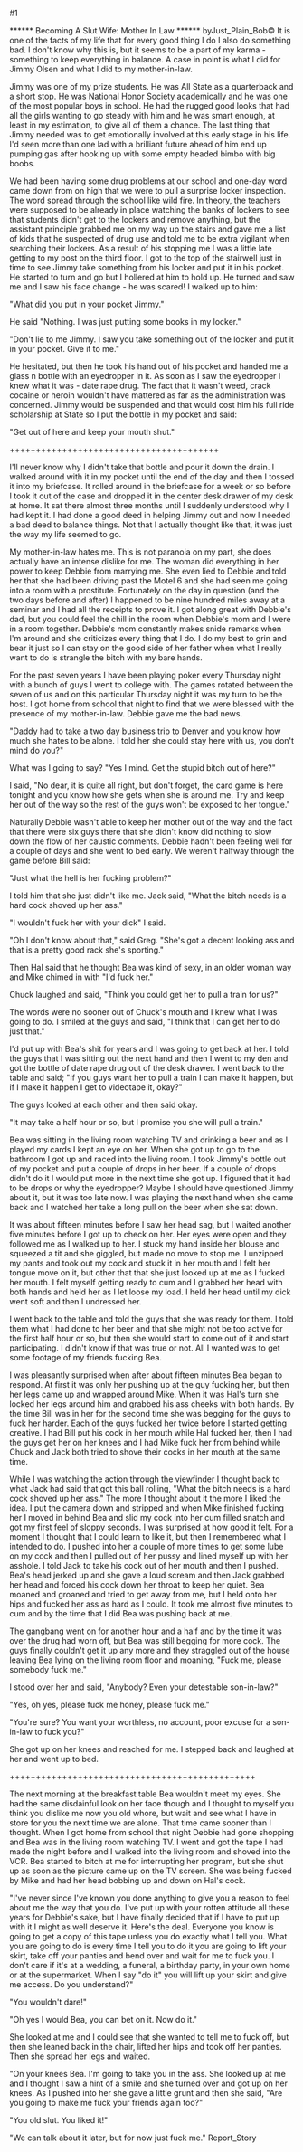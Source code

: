 #1 

 

 ****** Becoming A Slut Wife: Mother In Law ****** byJust_Plain_Bob© It is one of the facts of my life that for every good thing I do I also do something bad. I don't know why this is, but it seems to be a part of my karma - something to keep everything in balance. A case in point is what I did for Jimmy Olsen and what I did to my mother-in-law. 

 Jimmy was one of my prize students. He was All State as a quarterback and a short stop. He was National Honor Society academically and he was one of the most popular boys in school. He had the rugged good looks that had all the girls wanting to go steady with him and he was smart enough, at least in my estimation, to give all of them a chance. The last thing that Jimmy needed was to get emotionally involved at this early stage in his life. I'd seen more than one lad with a brilliant future ahead of him end up pumping gas after hooking up with some empty headed bimbo with big boobs. 

 We had been having some drug problems at our school and one-day word came down from on high that we were to pull a surprise locker inspection. The word spread through the school like wild fire. In theory, the teachers were supposed to be already in place watching the banks of lockers to see that students didn't get to the lockers and remove anything, but the assistant principle grabbed me on my way up the stairs and gave me a list of kids that he suspected of drug use and told me to be extra vigilant when searching their lockers. As a result of his stopping me I was a little late getting to my post on the third floor. I got to the top of the stairwell just in time to see Jimmy take something from his locker and put it in his pocket. He started to turn and go but I hollered at him to hold up. He turned and saw me and I saw his face change - he was scared! I walked up to him: 

 "What did you put in your pocket Jimmy." 

 He said "Nothing. I was just putting some books in my locker." 

 "Don't lie to me Jimmy. I saw you take something out of the locker and put it in your pocket. Give it to me." 

 He hesitated, but then he took his hand out of his pocket and handed me a glass n bottle with an eyedropper in it. As soon as I saw the eyedropper I knew what it was - date rape drug. The fact that it wasn't weed, crack cocaine or heroin wouldn't have mattered as far as the administration was concerned. Jimmy would be suspended and that would cost him his full ride scholarship at State so I put the bottle in my pocket and said: 

 "Get out of here and keep your mouth shut." 

 ++++++++++++++++++++++++++++++++++++++++ 

 I'll never know why I didn't take that bottle and pour it down the drain. I walked around with it in my pocket until the end of the day and then I tossed it into my briefcase. It rolled around in the briefcase for a week or so before I took it out of the case and dropped it in the center desk drawer of my desk at home. It sat there almost three months until I suddenly understood why I had kept it. I had done a good deed in helping Jimmy out and now I needed a bad deed to balance things. Not that I actually thought like that, it was just the way my life seemed to go. 

 My mother-in-law hates me. This is not paranoia on my part, she does actually have an intense dislike for me. The woman did everything in her power to keep Debbie from marrying me. She even lied to Debbie and told her that she had been driving past the Motel 6 and she had seen me going into a room with a prostitute. Fortunately on the day in question (and the two days before and after) I happened to be nine hundred miles away at a seminar and I had all the receipts to prove it. I got along great with Debbie's dad, but you could feel the chill in the room when Debbie's mom and I were in a room together. Debbie's mom constantly makes snide remarks when I'm around and she criticizes every thing that I do. I do my best to grin and bear it just so I can stay on the good side of her father when what I really want to do is strangle the bitch with my bare hands. 

 For the past seven years I have been playing poker every Thursday night with a bunch of guys I went to college with. The games rotated between the seven of us and on this particular Thursday night it was my turn to be the host. I got home from school that night to find that we were blessed with the presence of my mother-in-law. Debbie gave me the bad news. 

 "Daddy had to take a two day business trip to Denver and you know how much she hates to be alone. I told her she could stay here with us, you don't mind do you?" 

 What was I going to say? "Yes I mind. Get the stupid bitch out of here?" 

 I said, "No dear, it is quite all right, but don't forget, the card game is here tonight and you know how she gets when she is around me. Try and keep her out of the way so the rest of the guys won't be exposed to her tongue." 

 Naturally Debbie wasn't able to keep her mother out of the way and the fact that there were six guys there that she didn't know did nothing to slow down the flow of her caustic comments. Debbie hadn't been feeling well for a couple of days and she went to bed early. We weren't halfway through the game before Bill said: 

 "Just what the hell is her fucking problem?" 

 I told him that she just didn't like me. Jack said, "What the bitch needs is a hard cock shoved up her ass." 

 "I wouldn't fuck her with your dick" I said. 

 "Oh I don't know about that," said Greg. "She's got a decent looking ass and that is a pretty good rack she's sporting." 

 Then Hal said that he thought Bea was kind of sexy, in an older woman way and Mike chimed in with "I'd fuck her." 

 Chuck laughed and said, "Think you could get her to pull a train for us?" 

 The words were no sooner out of Chuck's mouth and I knew what I was going to do. I smiled at the guys and said, "I think that I can get her to do just that." 

 I'd put up with Bea's shit for years and I was going to get back at her. I told the guys that I was sitting out the next hand and then I went to my den and got the bottle of date rape drug out of the desk drawer. I went back to the table and said; "If you guys want her to pull a train I can make it happen, but if I make it happen I get to videotape it, okay?" 

 The guys looked at each other and then said okay. 

 "It may take a half hour or so, but I promise you she will pull a train." 

 Bea was sitting in the living room watching TV and drinking a beer and as I played my cards I kept an eye on her. When she got up to go to the bathroom I got up and raced into the living room. I took Jimmy's bottle out of my pocket and put a couple of drops in her beer. If a couple of drops didn't do it I would put more in the next time she got up. I figured that it had to be drops or why the eyedropper? Maybe I should have questioned Jimmy about it, but it was too late now. I was playing the next hand when she came back and I watched her take a long pull on the beer when she sat down. 

 It was about fifteen minutes before I saw her head sag, but I waited another five minutes before I got up to check on her. Her eyes were open and they followed me as I walked up to her. I stuck my hand inside her blouse and squeezed a tit and she giggled, but made no move to stop me. I unzipped my pants and took out my cock and stuck it in her mouth and I felt her tongue move on it, but other that that she just looked up at me as I fucked her mouth. I felt myself getting ready to cum and I grabbed her head with both hands and held her as I let loose my load. I held her head until my dick went soft and then I undressed her. 

 I went back to the table and told the guys that she was ready for them. I told them what I had done to her beer and that she might not be too active for the first half hour or so, but then she would start to come out of it and start participating. I didn't know if that was true or not. All I wanted was to get some footage of my friends fucking Bea. 

 I was pleasantly surprised when after about fifteen minutes Bea began to respond. At first it was only her pushing up at the guy fucking her, but then her legs came up and wrapped around Mike. When it was Hal's turn she locked her legs around him and grabbed his ass cheeks with both hands. By the time Bill was in her for the second time she was begging for the guys to fuck her harder. Each of the guys fucked her twice before I started getting creative. I had Bill put his cock in her mouth while Hal fucked her, then I had the guys get her on her knees and I had Mike fuck her from behind while Chuck and Jack both tried to shove their cocks in her mouth at the same time. 

 While I was watching the action through the viewfinder I thought back to what Jack had said that got this ball rolling, "What the bitch needs is a hard cock shoved up her ass." The more I thought about it the more I liked the idea. I put the camera down and stripped and when Mike finished fucking her I moved in behind Bea and slid my cock into her cum filled snatch and got my first feel of sloppy seconds. I was surprised at how good it felt. For a moment I thought that I could learn to like it, but then I remembered what I intended to do. I pushed into her a couple of more times to get some lube on my cock and then I pulled out of her pussy and lined myself up with her asshole. I told Jack to take his cock out of her mouth and then I pushed. Bea's head jerked up and she gave a loud scream and then Jack grabbed her head and forced his cock down her throat to keep her quiet. Bea moaned and groaned and tried to get away from me, but I held onto her hips and fucked her ass as hard as I could. It took me almost five minutes to cum and by the time that I did Bea was pushing back at me. 

 The gangbang went on for another hour and a half and by the time it was over the drug had worn off, but Bea was still begging for more cock. The guys finally couldn't get it up any more and they straggled out of the house leaving Bea lying on the living room floor and moaning, "Fuck me, please somebody fuck me." 

 I stood over her and said, "Anybody? Even your detestable son-in-law?" 

 "Yes, oh yes, please fuck me honey, please fuck me." 

 "You're sure? You want your worthless, no account, poor excuse for a son-in-law to fuck you?" 

 She got up on her knees and reached for me. I stepped back and laughed at her and went up to bed. 

 +++++++++++++++++++++++++++++++++++++++++++++++ 

 The next morning at the breakfast table Bea wouldn't meet my eyes. She had the same disdainful look on her face though and I thought to myself you think you dislike me now you old whore, but wait and see what I have in store for you the next time we are alone. That time came sooner than I thought. When I got home from school that night Debbie had gone shopping and Bea was in the living room watching TV. I went and got the tape I had made the night before and I walked into the living room and shoved into the VCR. Bea started to bitch at me for interrupting her program, but she shut up as soon as the picture came up on the TV screen. She was being fucked by Mike and had her head bobbing up and down on Hal's cock. 

 "I've never since I've known you done anything to give you a reason to feel about me the way that you do. I've put up with your rotten attitude all these years for Debbie's sake, but I have finally decided that if I have to put up with it I might as well deserve it. Here's the deal. Everyone you know is going to get a copy of this tape unless you do exactly what I tell you. What you are going to do is every time I tell you to do it you are going to lift your skirt, take off your panties and bend over and wait for me to fuck you. I don't care if it's at a wedding, a funeral, a birthday party, in your own home or at the supermarket. When I say "do it" you will lift up your skirt and give me access. Do you understand?" 

 "You wouldn't dare!" 

 "Oh yes I would Bea, you can bet on it. Now do it." 

 She looked at me and I could see that she wanted to tell me to fuck off, but then she leaned back in the chair, lifted her hips and took off her panties. Then she spread her legs and waited. 

 "On your knees Bea. I'm going to take you in the ass. She looked up at me and I thought I saw a hint of a smile and she turned over and got up on her knees. As I pushed into her she gave a little grunt and then she said, "Are you going to make me fuck your friends again too?" 

 "You old slut. You liked it!" 

 "We can talk about it later, but for now just fuck me." Report_Story 